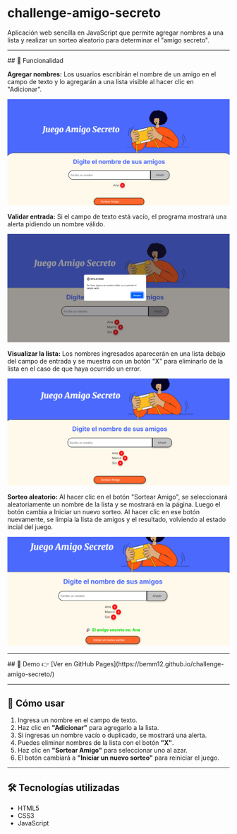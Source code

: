 # challenge-amigo-secreto
Aplicación web sencilla en JavaScript que permite agregar nombres a una lista y realizar un sorteo aleatorio para determinar el "amigo secreto".  
<hr>
## 📌 Funcionalidad

**Agregar nombres:** Los usuarios escribirán el nombre de un amigo en el campo de texto y lo agregarán a una lista visible al hacer clic en "Adicionar".  

![Captura del juego](./assets/agregar-amigo.png)  

**Validar entrada:** Si el campo de texto está vacío, el programa mostrará una alerta pidiendo un nombre válido.  

![Captura del juego](./assets/validacion-nombre.png)  

**Visualizar la lista:** Los nombres ingresados aparecerán en una lista debajo del campo de entrada y se muestra con un botón "X" para eliminarlo de la lista en el caso de que haya ocurrido un error.  

![Captura del juego](./assets/lista-amigos.png)  

**Sorteo aleatorio:** Al hacer clic en el botón "Sortear Amigo", se seleccionará aleatoriamente un nombre de la lista y se mostrará en la página. Luego el botón cambia a Iniciar un nuevo sorteo. Al hacer clic en ese botón nuevamente, se limpia la lista de amigos y el resultado, volviendo al estado incial del juego.  

![Captura del juego](./assets/resultado-juego.png)  

<hr>
## 🚀 Demo
👉 [Ver en GitHub Pages](https://bemm12.github.io/challenge-amigo-secreto/)  
<hr>

## 📌 Cómo usar
1. Ingresa un nombre en el campo de texto.
2. Haz clic en **"Adicionar"** para agregarlo a la lista.
3. Si ingresas un nombre vacío o duplicado, se mostrará una alerta.
4. Puedes eliminar nombres de la lista con el botón **"X"**.
5. Haz clic en **"Sortear Amigo"** para seleccionar uno al azar.
6. El botón cambiará a **"Iniciar un nuevo sorteo"** para reiniciar el juego.
 <hr>  

 ## 🛠️ Tecnologías utilizadas
- HTML5
- CSS3
- JavaScript
